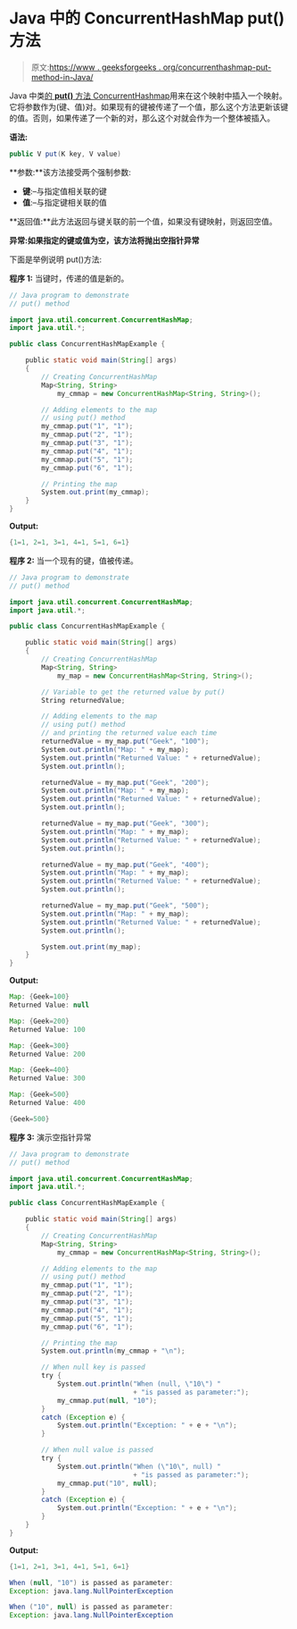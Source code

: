 # Java 中的 ConcurrentHashMap put()方法

> 原文:[https://www . geeksforgeeks . org/concurrenthashmap-put-method-in-Java/](https://www.geeksforgeeks.org/concurrenthashmap-put-method-in-java/)

Java 中类[的 **put()** 方法 ConcurrentHashmap](https://www.geeksforgeeks.org/concurrenthashmap-in-java/)用来在这个映射中插入一个映射。它将参数作为(键、值)对。如果现有的键被传递了一个值，那么这个方法更新该键的值。否则，如果传递了一个新的对，那么这个对就会作为一个整体被插入。

**语法:**

```java
public V put(K key, V value)
```

**参数:**该方法接受两个强制参数:

*   **键**:–与指定值相关联的键
*   **值**:–与指定键相关联的值

**返回值:**此方法返回与键关联的前一个值，如果没有键映射，则返回空值。

**异常:**如果指定的键或值为空，该方法将抛出**空指针异常**

下面是举例说明 put()方法:

**程序 1:** 当键时，传递的值是新的。

```java
// Java program to demonstrate
// put() method

import java.util.concurrent.ConcurrentHashMap;
import java.util.*;

public class ConcurrentHashMapExample {

    public static void main(String[] args)
    {
        // Creating ConcurrentHashMap
        Map<String, String>
            my_cmmap = new ConcurrentHashMap<String, String>();

        // Adding elements to the map
        // using put() method
        my_cmmap.put("1", "1");
        my_cmmap.put("2", "1");
        my_cmmap.put("3", "1");
        my_cmmap.put("4", "1");
        my_cmmap.put("5", "1");
        my_cmmap.put("6", "1");

        // Printing the map
        System.out.print(my_cmmap);
    }
}
```

**Output:**

```java
{1=1, 2=1, 3=1, 4=1, 5=1, 6=1}

```

**程序 2:** 当一个现有的键，值被传递。

```java
// Java program to demonstrate
// put() method

import java.util.concurrent.ConcurrentHashMap;
import java.util.*;

public class ConcurrentHashMapExample {

    public static void main(String[] args)
    {
        // Creating ConcurrentHashMap
        Map<String, String>
            my_map = new ConcurrentHashMap<String, String>();

        // Variable to get the returned value by put()
        String returnedValue;

        // Adding elements to the map
        // using put() method
        // and printing the returned value each time
        returnedValue = my_map.put("Geek", "100");
        System.out.println("Map: " + my_map);
        System.out.println("Returned Value: " + returnedValue);
        System.out.println();

        returnedValue = my_map.put("Geek", "200");
        System.out.println("Map: " + my_map);
        System.out.println("Returned Value: " + returnedValue);
        System.out.println();

        returnedValue = my_map.put("Geek", "300");
        System.out.println("Map: " + my_map);
        System.out.println("Returned Value: " + returnedValue);
        System.out.println();

        returnedValue = my_map.put("Geek", "400");
        System.out.println("Map: " + my_map);
        System.out.println("Returned Value: " + returnedValue);
        System.out.println();

        returnedValue = my_map.put("Geek", "500");
        System.out.println("Map: " + my_map);
        System.out.println("Returned Value: " + returnedValue);
        System.out.println();

        System.out.print(my_map);
    }
}
```

**Output:**

```java
Map: {Geek=100}
Returned Value: null

Map: {Geek=200}
Returned Value: 100

Map: {Geek=300}
Returned Value: 200

Map: {Geek=400}
Returned Value: 300

Map: {Geek=500}
Returned Value: 400

{Geek=500}

```

**程序 3:** 演示空指针异常

```java
// Java program to demonstrate
// put() method

import java.util.concurrent.ConcurrentHashMap;
import java.util.*;

public class ConcurrentHashMapExample {

    public static void main(String[] args)
    {
        // Creating ConcurrentHashMap
        Map<String, String>
            my_cmmap = new ConcurrentHashMap<String, String>();

        // Adding elements to the map
        // using put() method
        my_cmmap.put("1", "1");
        my_cmmap.put("2", "1");
        my_cmmap.put("3", "1");
        my_cmmap.put("4", "1");
        my_cmmap.put("5", "1");
        my_cmmap.put("6", "1");

        // Printing the map
        System.out.println(my_cmmap + "\n");

        // When null key is passed
        try {
            System.out.println("When (null, \"10\") "
                               + "is passed as parameter:");
            my_cmmap.put(null, "10");
        }
        catch (Exception e) {
            System.out.println("Exception: " + e + "\n");
        }

        // When null value is passed
        try {
            System.out.println("When (\"10\", null) "
                               + "is passed as parameter:");
            my_cmmap.put("10", null);
        }
        catch (Exception e) {
            System.out.println("Exception: " + e + "\n");
        }
    }
}
```

**Output:**

```java
{1=1, 2=1, 3=1, 4=1, 5=1, 6=1}

When (null, "10") is passed as parameter:
Exception: java.lang.NullPointerException

When ("10", null) is passed as parameter:
Exception: java.lang.NullPointerException

```